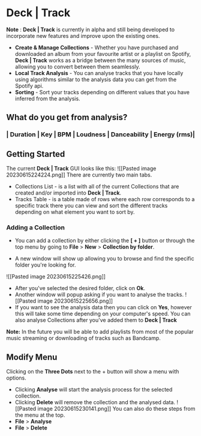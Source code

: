 # Deck | Track

**Note** : **Deck | Track** is currently in alpha and still being developed to incorporate new features and improve upon the existing ones.

- **Create & Manage Collections** - Whether you have purchased and downloaded an album from your favourite artist or a playlist on Spotify, **Deck | Track** works as a bridge between the many sources of music, allowing you to convert between them seamlessly.
- **Local Track Analysis** - You can analyse tracks that you have locally using algorithms similar to the analysis data you can get from the Spotify api.
- **Sorting** - Sort your tracks depending on different values that you have inferred from the analysis.

## What do you get from analysis?

### | Duration | Key | BPM | Loudness | Danceability | Energy (rms)|

## Getting Started

The current **Deck | Track** GUI looks like this:
![[Pasted image 20230615224224.png]]
There are currently two main tabs.
- Collections List - is a list with all of the current Collections that are created and/or imported into **Deck | Track**.
- Tracks Table - is a table made of rows where each row corresponds to a specific track there you can view and sort the different tracks depending on what element you want to sort by.

### Adding a Collection

- You can add a collection by either clicking the **[ + ]** button or through the top menu by going to
**File** > **New** > **Collection by folder**.

- A new window will show up allowing you to browse and find the specific folder you're looking for.

![[Pasted image 20230615225426.png]]

- After you've selected the desired folder, click on **Ok**.
- Another window will popup asking if you want to analyse the tracks.
![[Pasted image 20230615225656.png]]
- If you want to see the analysis data then you can click on **Yes**, however this will take some time depending on your computer's speed. You can also analyse Collections after you've added them to **Deck | Track**

**Note:** In the future you will be able to add playlists from most of the popular music streaming or downloading of tracks such as Bandcamp.

## Modify Menu

Clicking on the **Three Dots** next to the + button will show a menu with options.

- Clicking **Analyse** will start the analysis process for the selected collection.
- Clicking **Delete** will remove the collection and the analysed data.
![[Pasted image 20230615230141.png]]
You can also do these steps from the menu at the top.
- **File** > **Analyse**
- **File** > **Delete**